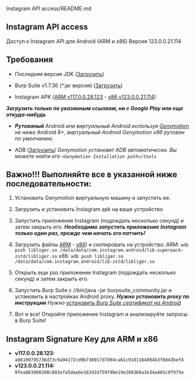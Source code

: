 Instagram API access/README.md 

## Instagram API access

Доступ к Instagram API для Android (ARM и x86) Версия 123.0.0.21.114

## Требования

* Последняя версия  JDK ([Загрузить](https://www.oracle.com/technetwork/java/javase/downloads/jdk11-downloads-5066655.html))

* Burp Suite v1.7.36 (*.jar версия) ([Загрузить](https://portswigger.net/burp/releasesarchive/community))

* Instagram APK ([ARM v117.0.0.28.123](https://www.apkmirror.com/apk/instagram/instagram-instagram/instagram-instagram-117-0-0-28-123-release/instagram-117-0-0-28-123-3-android-apk-download/)  - 
[x86 v123.0.0.21.114](https://www.apkmirror.com/apk/instagram/instagram-instagram/instagram-instagram-123-0-0-21-114-release/instagram-123-0-0-21-114-2-android-apk-download/))

***Загрузить только по указанным ссылкам, ни с Google Play или еще откуда-нибудь***

* ***Рутованый*** Android или
*виртуальный Android используя
    [Genymotion](https://www.genymotion.com/) не ниже Android 8+*,
    *виртуальный Android Genymotion x86 рутован по умолчанию*.

* ADB ([Загрузить](https://developer.android.com/studio/releases/platform-tools.html))
    *Genymotion установит ADB автоматически. Вы можете найти его `<Genymotion Installation path>/tools`*
    
## Важно!!! Выполняйте все в указанной ниже последовательности:


1. Установить Genymotion виртуальную машину и запустить ее.

2. Загрузить и установить Instagram apk на ваше устройство

3. Запустить приложение Instagram (подождать несколько секунд) и затем закрыть его.
***Необходимо запустить приложение Instagram только один раз, прежде чем начать его патчить!***

4. Загрузить файлы [ARM](https://github.com/vitaloldos/Get_Instagram_API/tree/master/arm) - [x86](https://github.com/vitaloldos/Get_Instagram_API/tree/master/x86)) и скопировать на устройство:
ARM: `adb push libliger.so /data/data/com.instagram.android/lib-superpack-zstd/libliger.so`
x86: `adb push libliger.so /data/data/com.instagram.android/lib-zstd/libliger.so`

5. Открыть еще раз приложение Instagram (подождать несколько секунд) и затем закрыть его.

6. Запустить Burp Suite с /<JDK Installation path>/bin/java -jar burpsuite_community.jar и установить в настройках Android proxy.
***Нужно установить proxy по инструкции***
*Нужно [установить Burp Suite сертификат на Android](https://distributedcompute.com/2017/12/12/tech-note-installing-burp-certificate-on-android/)*

7. Вот и все! Откройте приложение Instagram и анализируйте запросы в Burp Suite!

## Instagram Signature Key для ARM и x86

* **v117.0.0.28.123:** `a86109795736d73c9a94172cd9b736917d7d94ca61c9101164894b3f0d43bef4`
* **v123.0.0.21.114:** `8fea883900208c803efa5daebe163d3d75979be19e288368a3e34a465c0f975e`
